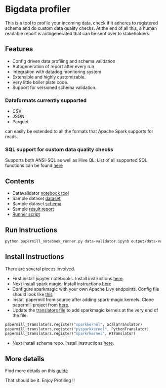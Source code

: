 # Bigdata profiler

This is a tool to profile your incoming data, check if it adheres to registered schema and do custom data quality checks. At the end of all this, a human readable report is autogenerated that can be sent over to stakeholders. 

## Features

* Config driven data profiling and schema validation
* Autogeneration of report after every run
* Integration with datadog monitoring system
* Extensible and highly customizable. 
* Very little boiler plate code.
* Support for versioned schema validation.

### Dataformats currently supported

* CSV
* JSON
* Parquet

can easily be extended to all the formats that Apache Spark supports for reads.

### SQL support for custom data quality checks

Supports both ANSI-SQL as well as Hive QL. List of all supported SQL functions can be found [here](https://spark.apache.org/docs/2.3.1/api/sql/index.html)

## Contents

* Datavalidator [notebook tool](data-validator.ipynb)
* Sample dataset [dataset](generated.json)
* Sample dataset [schema](schema.avsc)
* Sample [result report](output/data-validator.ipynb)
* [Runner script](papermill_notebook_runner.py)

## Run Instructions

```bash
python papermill_notebook_runner.py data-validator.ipynb output/data-validator.ipynb '{"dataFormat":"json","inputDataLocation":"s3a://bucket/prefix/generated.json","appName":"cust-profile-data-validation","schemaRepoUrl":"http://schemarepohostaddress","scheRepoSubjectName":"cust-profile","schemaVersionId":"0","customQ1":"select CAST(count(_id) - count(distinct _id) as Long) as diff from dataset","customQ1ResultThreshold":0,"customQ1Operator":"=","customQ2":"select CAST(length(phone) as Long) from dataset","customQ2ResultThreshold":17,"customQ2Operator":"=","customQ3":"select CAST(count(distinct gender) as Long) from dataset","customQ3ResultThreshold":3,"customQ3Operator":"<="}'
```

## Install Instructions

There are several pieces involved. 

* First install jupyter notebooks. Install instructions [here](https://jupyter.org/install).
* Next install spark magic. Install instructions [here](https://github.com/jupyter-incubator/sparkmagic)
* Configure sparkmagic with your own Apache Livy endpoints. Config file should look like [this](https://github.com/jupyter-incubator/sparkmagic/blob/634ee0d356b8e9685fe006739b7543149cfef374/sparkmagic/example_config.json)
* Install papermill from source after adding spark-magic kernels. Clone papermill project from [here](https://github.com/nteract/papermill). 
* Update the [translators file](https://github.com/nteract/papermill/blob/master/papermill/translators.py) to add sparkmagic kernels at the very end of the file. 

```python
papermill_translators.register("sparkkernel", ScalaTranslator)
papermill_translators.register("pysparkkernel", PythonTranslator)
papermill_translators.register("sparkrkernel", RTranslator)
```

* Next install schema repo. Install instructions [here](https://github.com/schema-repo/schema-repo).


## More details

Find more details on this [guide](guide.md)

That should be it. Enjoy Profiling !!